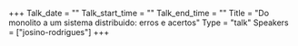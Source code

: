 
+++
Talk_date = ""
Talk_start_time = ""
Talk_end_time = ""
Title = "Do monolito a um sistema distribuido: erros e acertos"
Type = "talk"
Speakers = ["josino-rodrigues"]
+++